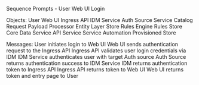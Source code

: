 Sequence Prompts - User Web UI Login

Objects:
User
Web UI
Ingress API
IDM Service
Auth Source
Service Catalog
Request Payload Processor
Entity Layer Store
Rules Engine
Rules Store
Core Data
Service API
Service
Service Automation
Provisioned Store

Messages:
User initiates login to Web UI
Web UI sends authentication request to the Ingress API
Ingress API validates user login credentials via IDM
IDM Service authenticates user with target Auth source
Auth Source returns authentication success to IDM Service
IDM returns authentication token to Ingress API
Ingress API returns token to Web UI
Web UI returns token and entry page to User 